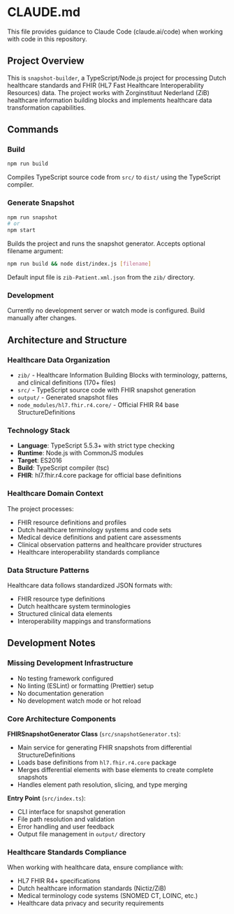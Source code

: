 # CLAUDE.md

This file provides guidance to Claude Code (claude.ai/code) when working with code in this repository.

## Project Overview

This is `snapshot-builder`, a TypeScript/Node.js project for processing Dutch healthcare standards and FHIR (HL7 Fast Healthcare Interoperability Resources) data. The project works with Zorginstituut Nederland (ZiB) healthcare information building blocks and implements healthcare data transformation capabilities.

## Commands

### Build
```bash
npm run build
```
Compiles TypeScript source code from `src/` to `dist/` using the TypeScript compiler.

### Generate Snapshot
```bash
npm run snapshot
# or
npm start
```
Builds the project and runs the snapshot generator. Accepts optional filename argument:
```bash
npm run build && node dist/index.js [filename]
```
Default input file is `zib-Patient.xml.json` from the `zib/` directory.

### Development
Currently no development server or watch mode is configured. Build manually after changes.

## Architecture and Structure

### Healthcare Data Organization
- `zib/` - Healthcare Information Building Blocks with terminology, patterns, and clinical definitions (170+ files)
- `src/` - TypeScript source code with FHIR snapshot generation
- `output/` - Generated snapshot files
- `node_modules/hl7.fhir.r4.core/` - Official FHIR R4 base StructureDefinitions

### Technology Stack
- **Language**: TypeScript 5.5.3+ with strict type checking
- **Runtime**: Node.js with CommonJS modules  
- **Target**: ES2016
- **Build**: TypeScript compiler (tsc)
- **FHIR**: hl7.fhir.r4.core package for official base definitions

### Healthcare Domain Context
The project processes:
- FHIR resource definitions and profiles
- Dutch healthcare terminology systems and code sets
- Medical device definitions and patient care assessments
- Clinical observation patterns and healthcare provider structures
- Healthcare interoperability standards compliance

### Data Structure Patterns
Healthcare data follows standardized JSON formats with:
- FHIR resource type definitions
- Dutch healthcare system terminologies
- Structured clinical data elements
- Interoperability mappings and transformations

## Development Notes

### Missing Development Infrastructure
- No testing framework configured
- No linting (ESLint) or formatting (Prettier) setup
- No documentation generation
- No development watch mode or hot reload

### Core Architecture Components

**FHIRSnapshotGenerator Class** (`src/snapshotGenerator.ts`):
- Main service for generating FHIR snapshots from differential StructureDefinitions
- Loads base definitions from `hl7.fhir.r4.core` package
- Merges differential elements with base elements to create complete snapshots
- Handles element path resolution, slicing, and type merging

**Entry Point** (`src/index.ts`):
- CLI interface for snapshot generation
- File path resolution and validation
- Error handling and user feedback
- Output file management in `output/` directory

### Healthcare Standards Compliance
When working with healthcare data, ensure compliance with:
- HL7 FHIR R4+ specifications
- Dutch healthcare information standards (Nictiz/ZiB)
- Medical terminology code systems (SNOMED CT, LOINC, etc.)
- Healthcare data privacy and security requirements